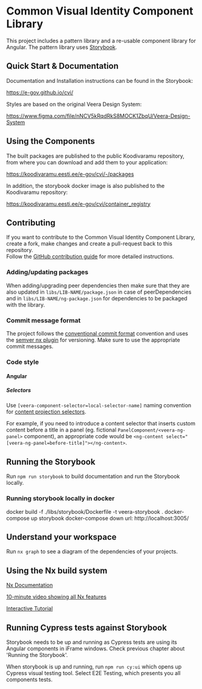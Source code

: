 # Common Visual Identity Component Library

This project includes a pattern library and a re-usable component library for Angular. The pattern library uses [Storybook](https://storybook.js.org).

## Quick Start & Documentation

Documentation and Installation instructions can be found in the Storybook:

https://e-gov.github.io/cvi/

Styles are based on the original Veera Design System:

https://www.figma.com/file/nNCV5kRqdRkS8MOCK1ZbqU/Veera-Design-System

## Using the Components

The built packages are published to the public Koodivaramu repository, from where you can download and add them to your application:

https://koodivaramu.eesti.ee/e-gov/cvi/-/packages

In addition, the storybook docker image is also published to the Koodivaramu repository:

https://koodivaramu.eesti.ee/e-gov/cvi/container_registry

## Contributing
If you want to contribute to the Common Visual Identity Component Library, create a fork, make changes and create a pull-request back to this repository.  
Follow the [GitHub contribution guide](https://docs.github.com/en/get-started/quickstart/contributing-to-projects) for more detailed instructions.

### Adding/updating packages
When adding/upgrading peer dependencies then make sure that they are also updated in `libs/LIB-NAME/package.json` in case of peerDependencies and in `libs/LIB-NAME/ng-package.json` for dependencies to be packaged with the library.

### Commit message format
The project follows the [conventional commit format](https://www.conventionalcommits.org) convention and uses the [semver nx plugin](https://github.com/jscutlery/semver) for versioning.
Make sure to use the appropriate commit messages.

### Code style

#### Angular

##### Selectors

Use `[veera-component-selector=local-selector-name]` naming convention for [content projection selectors](https://angular.io/guide/content-projection).

For example, if you need to introduce a content selector that inserts custom content before a title in a panel (eg. fictional `PanelComponent/<veera-ng-panel>` component), an appropriate code would be `<ng-content select="[veera-ng-panel=before-title]"></ng-content>`.

## Running the Storybook

Run `npm run storybook` to build documentation and run the Storybook locally.

### Running storybook locally in docker

docker build -f ./libs/storybook/Dockerfile -t veera-storybook .
docker-compose up storybook
docker-compose down
url: http://localhost:3005/

## Understand your workspace

Run `nx graph` to see a diagram of the dependencies of your projects.

## Using the Nx build system

[Nx Documentation](https://nx.dev/angular)

[10-minute video showing all Nx features](https://nx.dev/getting-started/intro)

[Interactive Tutorial](https://nx.dev/react-tutorial/01-create-application)

## Running Cypress tests against Storybook

Storybook needs to be up and running as Cypress tests are using its Angular components in iFrame windows. Check previous chapter about 'Running the Storybook'.

When storybook is up and running, run `npm run cy:ui` which opens up Cypress visual testing tool. Select E2E Testing, which presents you all components tests.
